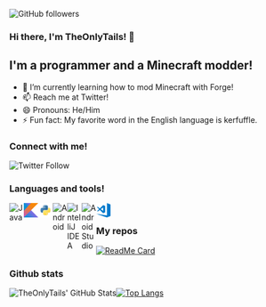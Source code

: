 ![GitHub followers](https://img.shields.io/github/followers/TheOnlyTails?style=social)

### Hi there, I'm TheOnlyTails! 👋

## I'm a programmer and a Minecraft modder!
- 🌱 I’m currently learning how to mod Minecraft with Forge!
- 📫 Reach me at Twitter! 
- 😄 Pronouns: He/Him
- ⚡ Fun fact: My favorite word in the English language is kerfuffle.

### Connect with me!
![Twitter Follow](https://img.shields.io/twitter/follow/The_Only_Tails?label=Follow&style=social)

### Languages and tools!
[<img align="left" alt="Java" width="26px" src="https://cdn.jsdelivr.net/npm/simple-icons@v3/icons/java.svg"/>][java]
[<img align="left" alt="Kotlin" width="26px" src="https://raw.githubusercontent.com/github/explore/80688e429a7d4ef2fca1e82350fe8e3517d3494d/topics/kotlin/kotlin.png"/>][kotlin]
[<img align="left" alt="Python" width="26px" src="https://raw.githubusercontent.com/github/explore/80688e429a7d4ef2fca1e82350fe8e3517d3494d/topics/python/python.png"/>][python]
[<img align="left" alt="Android" width="26px" src="https://cdn.jsdelivr.net/npm/simple-icons@v3/icons/android.svg"/>][android]
[<img align="left" alt="IntelliJ IDEA" width="26px" src="https://cdn.jsdelivr.net/npm/simple-icons@v3/icons/intellijidea.svg"/>][intellij]
[<img align="left" alt="Android Studio" width="26px" src="https://cdn.jsdelivr.net/npm/simple-icons@v3/icons/androidstudio.svg"/>][androidstudio]
[<img align="left" alt="Visual Studio Code" width="26px" src="https://raw.githubusercontent.com/github/explore/80688e429a7d4ef2fca1e82350fe8e3517d3494d/topics/visual-studio-code/visual-studio-code.png"/>][vscode]

<br/>

### My repos
[![ReadMe Card](https://github-readme-stats.vercel.app/api/pin/?username=TheOnlyTails&repo=rubymod&theme=dark)](https://github.com/anuraghazra/github-readme-stats)

### Github stats
<img align="left" alt="TheOnlyTails' GitHub Stats" src="https://github-readme-stats-hwa9vez0v.vercel.app/api?username=TheOnlyTails&include_all_commits=true&show_icons=true&hide_border=true&theme=dark"/>

[![Top Langs](https://github-readme-stats.vercel.app/api/top-langs/?username=TheOnlyTails&layout=compact&theme=dark)](https://github.com/anuraghazra/github-readme-stats)

[java]: https://www.java.com
[kotlin]: https://www.kotlinlang.org/
[python]: https://www.python.org
[android]: https://developer.android.com/
[intellij]: https://www.jetbrains.com/idea/
[vscode]: https://code.visualstudio.com
[androidstudio]: https://developer.android.com/studio
